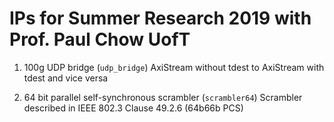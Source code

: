 # IPs for Summer Research 2019 with Prof. Paul Chow UofT

1. 100g UDP bridge (`udp_bridge`)
AxiStream without tdest to AxiStream with tdest and vice versa

2. 64 bit parallel self-synchronous scrambler (`scrambler64`)
Scrambler described in IEEE 802.3 Clause 49.2.6 (64b66b PCS)
